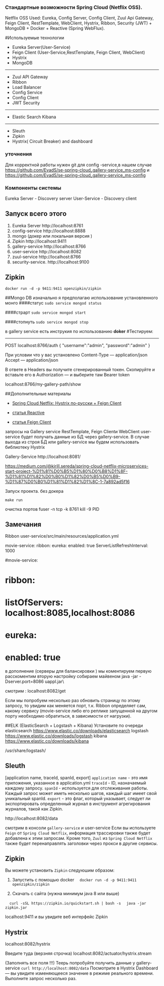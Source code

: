 ### Cтандартные возможности Spring Cloud (Netflix OSS).
Netflix OSS
Used: Eureka, Config Server, Config Client, Zuul Api Gateway, Feign Client, RestTemplate, WebClient, Hystrix, Ribbon, Security (JWT) + MongoDB + Docker + Reactive (Spring WebFlux).

#Используемые технологии 
* Eureka Server(User-Service)
* Feign Client (User-Service,RestTemplate, Feign Client,  WebClient)
* Hystrix
* MongoDB 
----------------
* Zuul API Gateway 
* Ribbon
* Load Balancer
* Config Service 
* Config Сlient
* JWT Security
-------------------
* Elastic Search Kibana
---
* Sleuth
* Zipkin
* Hystrix( Circuit Breaker) and dashboard



### уточнения 
Для корректной работы нужен git для config -service,в нашем случае 
https://github.com/EvadS/se-spring-cloud_gallery-service_ms-config
и 
https://github.com/EvadS/se-spring-cloud_gallery-service_ms-config

### Компоненты системы 
Eureka Server - Discovery server 
User-Service  - Discovery client 


## Запуск всего этого 
1. Eureka Server      http://localhost:8761 
2. config-service     http://localhost:8888 
3. mongo (докер или локальная версия )
4. Zipkin 	      http://localhost:9411
5. gallery-service    http://localhost:8766
6. user-service       http://localhost:8082
7. zuul-service       http://localhost:8766
8. security-service.  http://localhost:9100



## Zipkin
``` docker run -d -p 9411:9411 openzipkin/zipkin ```

##Mongo DB 
изначально я предполагаю использование установленного монго 
####статус 
``` sudo service mongod status ```

####страрт 
``` sudo service mongod start ```

####стопнуть
``` sudo service mongod stop ```

в gallery service есть инструкия по использованию <b>doker</b> 
#Тестируем:

-------------------------------------
POST
localhost:8766/auth
{
	"username":"admin",
	"password":"admin"
}

При условии что у вас установлено
Content-Type — application/json Accept — application/json

В ответе в Headers вы получите сгенерированный токен.
Скопируйте и вставьте его в Authorization — и выберите там Bearer token

localhost:8766/my-gallery-path/show






##Дополнительные материалы 

* [Spring Cloud Netflix: Hystrix по-русски + Feign Client](https://medium.com/@kirill.sereda/spring-cloud-netflix-hystrix-%D0%BF%D0%BE-%D1%80%D1%83%D1%81%D1%81%D0%BA%D0%B8-e60e91a6770f)

* [статья Reactive](https://medium.com/@kirill.sereda/reactive-programming-reactor-%D0%B8-spring-webflux-3f779953ed45)

* [статья Feign Client](https://medium.com/@kirill.sereda/spring-cloud-netflix-feign-%D0%BF%D0%BE-%D1%80%D1%83%D1%81%D1%81%D0%BA%D0%B8-7b8272e8e110)




запросы на Gallery service 
RestTemplate, Feign Clientи WebClient
user-service будет получать данные из БД через gallery-service. В случае выхода из строя БД или gallery-service мы будем использовать библиотеку Hystrix

Gallery-Service
http://localhost:8081/

https://medium.com/@kirill.sereda/spring-cloud-netflix-microservices-start-project-%D1%81%D0%B5%D1%80%D0%B8%D1%8F-%D1%81%D1%82%D0%B0%D1%82%D0%B5%D0%B9-%D1%87%D0%B0%D1%81%D1%82%D1%8C-1-7a892ad5f16

Запуск проекта.
без докера
 
``` make run ```

очистка портов 
fuser -n tcp -k 8761
kill -9 PID


## Замечания 

Ribbon
user-service/src/main/resources/application.yml


movie-service:
  ribbon:
    eureka:
      enabled: true
    ServerListRefreshInterval: 1000

#movie-service:
#  ribbon:
#    listOfServers: localhost:8085,localhost:8086
#    eureka:
#      enabled: true


в дополнение (серверы для балансировки ) мы коментируем первую расскоментим вторую настройку
собираем майвеном 
java -jar -Dserver.port=8086 uappl.jar\

смотрим : localhost:8082/get

Если мы попробуем несколько раз обновить страницу по этому запросу, то увидим как меняется порт, т.к. Ribbon определяет сам, какому сервису (movie-service либо его реплике запущенной на другом порту необходимо обратиться, в зависимости от нагрузки).



##ELK (ElasticSearch + Logstash + Kibana)
Установите по очереди
elasticsearch
https://www.elastic.co/downloads/elasticsearch
logstash
https://www.elastic.co/downloads/logstash
kibana
https://www.elastic.co/downloads/kibana


/usr/share/logstash/

## Sleuth
   [application name, traceId, spanId, export]
`application name` - это имя приложения, указанное в application.yml
`traceId` - ID, назначаемый каждому запросу.
`spanId` - используется для отслеживания работы. Каждый запрос может иметь несколько шагов, каждый шаг имеет свой уникальный spanId.
`export` - это флаг, который указывает, следует ли экспортировать определенный журнал в инструмент агрегирования журналов, такой как Zipkin.

http://localhost:8082/data

смотрим в консоли `gallery-service` и user-service
Если вы используете `Feign` от `Spring Cloud Netflix`, информация трассировки также будет добавлена ​​к этим запросам. Кроме того, `Zuul` из `Spring Cloud Netflix` также будет перенаправлять заголовки через прокси в другие сервисы. 

## Zipkin

Вы можете установить `Zipkin` следуюшим образом:

1) Запустить с помощью docker
  ```   docker run -d -p 9411:9411 openzipkin/zipkin ```

2) Скачать с сайта (нужна минимум java 8 или выше)


  ```   curl -sSL https://zipkin.io/quickstart.sh | bash -s ```
  ```   java -jar zipkin.jar ```

localhost:9411 и вы увидите веб интерфейс Zipkin

## Hystrix
localhost:8082/hystrix

Введите туда (верзняя строчка)
localhost:8082/actuator/hystrix.stream 

(Заполнять все поля !!!)
Теерь попробуйте получить данные у gallery-service
``` curl http://localhost:8082/data ```
Посмотрите в Hystrix Dashboard — вы увидите изменяющееся значение в режиме реального времени. Выполните запрос несколько раз.

